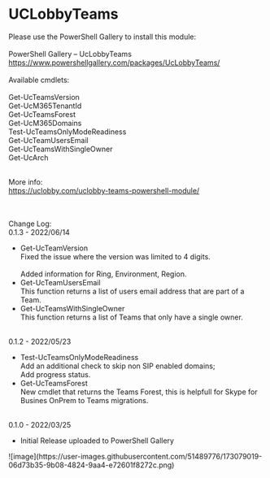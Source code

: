 # UCLobbyTeams

Please use the PowerShell Gallery to install this module:
<br/>
<br/>PowerShell Gallery – UcLobbyTeams
<br/> https://www.powershellgallery.com/packages/UcLobbyTeams/
<br/>
<br/>Available cmdlets:
<br/>
<br/>Get-UcTeamsVersion
<br/>Get-UcM365TenantId 
<br/>Get-UcTeamsForest
<br/>Get-UcM365Domains
<br/>Test-UcTeamsOnlyModeReadiness
<br/>Get-UcTeamUsersEmail
<br/>Get-UcTeamsWithSingleOwner
<br/>Get-UcArch

<br/>More info:
<br/>https://uclobby.com/uclobby-teams-powershell-module/

<br/>
<br/>Change Log:
<br/>0.1.3 - 2022/06/14
<ul>
  <li>Get-UcTeamVersion
  <br/>Fixed the issue where the version was limited to 4 digits.</li>
  <br/>Added information for Ring, Environment, Region.</li>
  <li>Get-UcTeamUsersEmail
  <br/>This function returns a list of users email address that are part of a Team.</li>
  </li>
  <li>Get-UcTeamsWithSingleOwner
  <br/>This function returns a list of Teams that only have a single owner.</li>
  </li>
</ul>
<br/>0.1.2 - 2022/05/23
<ul>
  <li>Test-UcTeamsOnlyModeReadiness
  <br/>Add an additional check to skip non SIP enabled domains;
  <br/>Add progress status.</li>
  </li>
  <li>Get-UcTeamsForest
  <br/>New cmdlet that returns the Teams Forest, this is helpfull for Skype for Busines OnPrem to Teams migrations.</li>
</ul>
<br/>0.1.0 - 2022/03/25
<ul>
  <li>Initial Release uploaded to PowerShell Gallery</li>
</ul>![image](https://user-images.githubusercontent.com/51489776/173079019-06d73b35-9b08-4824-9aa4-e72601f8272c.png)
